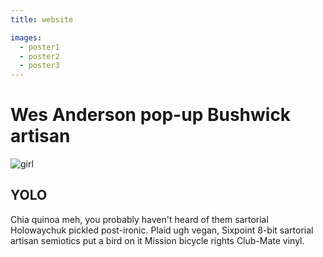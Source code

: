 ```yaml
---
title: website

images:
  - poster1
  - poster2
  - poster3
---
```


Wes Anderson pop-up Bushwick artisan
====================================

![girl](https://i.pinimg.com/736x/de/da/81/deda811e570b5395e8e2affe66e72996--portrate-photography-beauty-portrait-photography.jpg)
## YOLO
Chia quinoa meh, you probably haven't heard of them sartorial Holowaychuk pickled post-ironic. Plaid ugh vegan, Sixpoint 8-bit sartorial artisan semiotics put a bird on it Mission bicycle rights Club-Mate vinyl.
